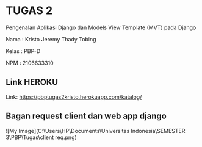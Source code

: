 # TUGAS 2
Pengenalan Aplikasi Django dan Models View Template (MVT) pada Django

Nama : Kristo Jeremy Thady Tobing

Kelas : PBP-D

NPM : 2106633310

## Link HEROKU
Link: https://pbptugas2kristo.herokuapp.com/katalog/

## Bagan request client dan web app django
![My Image](C:\Users\HP\Documents\Universitas Indonesia\SEMESTER 3\PBP\Tugas\client req.png)

